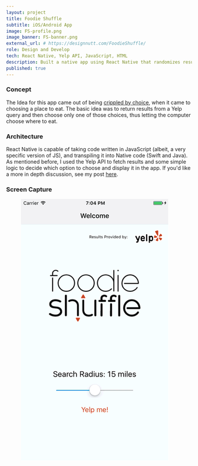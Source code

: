 ```yaml
---
layout: project
title: Foodie Shuffle
subtitle: iOS/Android App
image: FS-profile.png
image_banner: FS-banner.png
external_url: # https://designnutt.com/FoodieShuffle/
role: Design and Develop
tech: React Native, Yelp API, JavaScript, HTML
description: Built a native app using React Native that randomizes results pulled in from Yelp API based on location.
published: true
---
```


### Concept  
The Idea for this app came out of being [crippled by choice](https://en.wikipedia.org/wiki/The_Paradox_of_Choice), when it came to choosing a place to eat. The basic idea was to return results from a Yelp query and then choose only one of those choices, thus letting the computer choose where to eat.

### Architecture

React Native is capable of taking code written in JavaScript (albeit, a very specific version of JS), and transpiling it into Native code (Swift and Java). As mentioned before, I used the Yelp API to fetch results and some simple logic to decide which option to choose and display it in the app. If you'd like a more in depth discussion, see my post [here](https://medium.com).

### Screen Capture
<figure class="img-wrapper">
    <img src="/images/FS-animated.gif" class="img--centered" alt="Foodie Shuffle Animation   ">
</figure>

<!--### Screen Captures
<figure class="img-wrapper">
    <img src="/images/FS-Screen1.png" class="" alt="Foodie Shuffle App Screenshot">
</figure>
<figure class="img-wrapper">
    <img src="/images/FS-screen2.png" class="" alt="Foodie Shuffle App Screenshot">
</figure>
<figure class="img-wrapper">
    <img src="/images/FS-screen3.png" class="" alt="Foodie Shuffle App Screenshot">
</figure>-->
